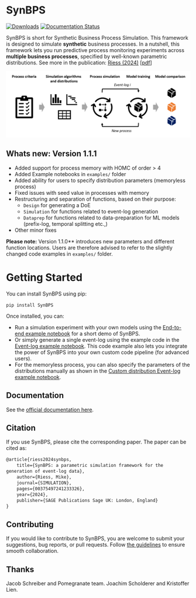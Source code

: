 # SynBPS
[![Downloads](https://static.pepy.tech/badge/synbps)](https://pepy.tech/project/synbps) [![Documentation Status](https://readthedocs.org/projects/synbps/badge/?version=latest)](https://synbps.readthedocs.io/en/latest/?badge=latest)


SynBPS is short for Synthetic Business Process Simulation. This framework is designed to simulate **synthetic** business processes. In a nutshell, this framework lets you run predictive process monitoring experiments across **multiple business processes**, specified by well-known parametric distributions. See more in the publication: [Riess (2024)](https://journals.sagepub.com/doi/abs/10.1177/00375497241233326) [[pdf](https://journals.sagepub.com/doi/pdf/10.1177/00375497241233326?casa_token=h9BOK2WWdQQAAAAA:t46xt6_qhz651cLzDVktuPnr3ku-eRaWNk9vECyHEAZsl3OtUHCffCZncn48XI0BprdrZM8VcBT3)]


![image](https://github.com/Mikeriess/SynBPS/blob/main/docs/illustration.png)

## Whats new: Version 1.1.1
- Added support for process memory with HOMC of order > 4
- Added Example notebooks in ```examples/``` folder
- Added ability for users to specify distribution parameters (memoryless process)
- Fixed issues with seed value in processes with memory
- Restructuring and separation of functions, based on their purpose: 
	- ```Design``` for generating a DoE
	- ```Simulation``` for functions related to event-log generation
	- ```Dataprep``` for functions related to data-preparation for ML models (prefix-log, temporal splitting etc.,)
- Other minor fixes

**Please note:** Version 1.1.0** introduces new parameters and different function locations. Users are therefore advised to refer to the slightly changed code examples in ```examples/``` folder.

# Getting Started
You can install SynBPS using pip:

    pip install SynBPS

Once installed, you can:

- Run a simulation experiment with your own models using the [End-to-end example notebook](https://github.com/Mikeriess/SynBPS/blob/main/examples/simulation_e2e_example.ipynb) for a short demo of SynBPS. 
- Or simply generate a single event-log using the example code in the [Event-log example notebook](https://github.com/Mikeriess/SynBPS/blob/main/examples/event_log_example.ipynb). This code example also lets you integrate the power of SynBPS into your own custom code pipeline (for advanced users).
- For the memoryless process, you can also specify the parameters of the distributions manually as shown in the [Custom distribution Event-log example notebook](https://github.com/Mikeriess/SynBPS/blob/main/examples/event_log_example_custom_dist.ipynb).


## Documentation
See the [official documentation here](https://synbps.readthedocs.io/en/latest/).


## Citation
If you use SynBPS, please cite the corresponding paper. The paper can be cited as:

```
@article{riess2024synbps,
	title={SynBPS: a parametric simulation framework for the generation of event-log data},
	author={Riess, Mike},
	journal={SIMULATION},
	pages={00375497241233326},
	year={2024},
	publisher={SAGE Publications Sage UK: London, England}
}
```

## Contributing
If you would like to contribute to SynBPS, you are welcome to submit your suggestions, bug reports, or pull requests. Follow [the guidelines](https://github.com/Mikeriess/SynBPS/blob/main/src/contributing.md) to ensure smooth collaboration.


## Thanks
Jacob Schreiber and Pomegranate team. Joachim Scholderer and Kristoffer Lien.